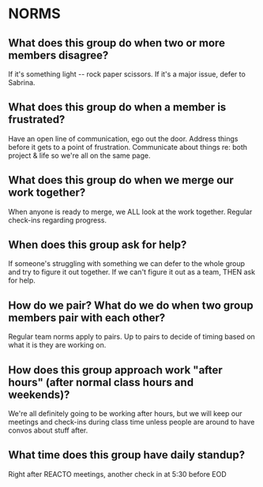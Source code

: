 # NORMS

## What does this group do when two or more members disagree?

If it's something light -- rock paper scissors. If it's a major issue, defer to Sabrina.

## What does this group do when a member is frustrated?

Have an open line of communication, ego out the door. Address things before it gets to a point of frustration. Communicate about things re: both project & life so we're all on the same page.

## What does this group do when we merge our work together?

When anyone is ready to merge, we ALL look at the work together. Regular check-ins regarding progress.

## When does this group ask for help?

If someone's struggling with something we can defer to the whole group and try to figure it out together. If we can't figure it out as a team, THEN ask for help.

## How do we pair? What do we do when two group members pair with each other?

Regular team norms apply to pairs. Up to pairs to decide of timing based on what it is they are working on.

## How does this group approach work "after hours" (after normal class hours and weekends)?

We're all definitely going to be working after hours, but we will keep our meetings and check-ins during class time unless people are around to have convos about stuff after.

## What time does this group have daily standup?

Right after REACTO meetings, another check in at 5:30 before EOD

